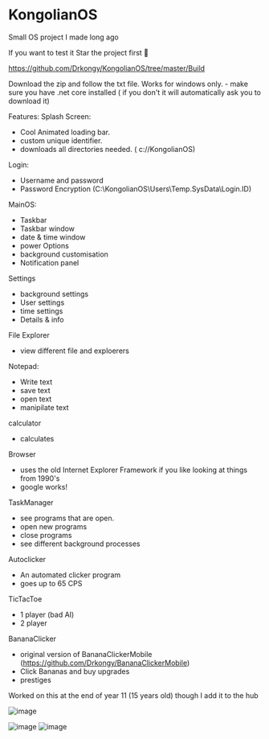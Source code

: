 # KongolianOS
Small OS project I made long ago


If you want to test it Star the project first 🦍

https://github.com/Drkongy/KongolianOS/tree/master/Build

Download the zip and follow the txt file.
Works for windows only. - 
make sure you have .net core installed ( if you don't it will automatically ask you to download it)



Features:
Splash Screen: 
- Cool Animated loading bar.
- custom unique identifier.
- downloads all directories needed. ( c://KongolianOS)


Login:
- Username and password
- Password Encryption (C:\KongolianOS\Users\Temp\.SysData\Login.ID)

MainOS:
- Taskbar
- Taskbar window
- date & time window
- power Options
- background customisation
- Notification panel

Settings
- background settings
- User settings
- time settings
- Details & info

File Explorer
- view different file and exploerers

Notepad:
- Write text
- save text
- open text
- manipilate text

calculator
- calculates 

Browser
- uses the old Internet Explorer Framework if you like looking at things from 1990's
- google works!

TaskManager
- see programs that are open.
- open new programs
- close programs
- see different background processes

Autoclicker
- An automated clicker program
- goes up to 65 CPS


TicTacToe
- 1 player (bad AI)
- 2 player

BananaClicker
- original version of BananaClickerMobile (https://github.com/Drkongy/BananaClickerMobile)
- Click Bananas and buy upgrades
- prestiges


Worked on this at the end of year 11 (15 years old)
though I add it to the hub


![image](https://user-images.githubusercontent.com/80266694/155443842-f8134d05-5b99-43f6-a0ec-b743c3855084.png)

![image](https://user-images.githubusercontent.com/80266694/155443951-8494d6d3-f2f3-4df4-b737-35d7007444af.png)
![image](https://user-images.githubusercontent.com/80266694/155444074-1ea56cc5-8908-46fa-8c06-b2c17747254d.png)








